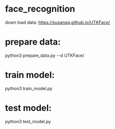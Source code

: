 # face_recognition

down load data: https://susanqq.github.io/UTKFace/

# prepare data:
python3 prepare_data.py --d UTKFace/

# train model:
python3 train_model.py

# test model:
python3 test_model.py